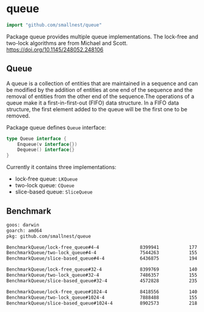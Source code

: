 # queue
```go
import "github.com/smallnest/queue"
```
Package queue provides multiple queue implementations. 
The lock-free and two-lock algorithms are from Michael and Scott. https://doi.org/10.1145/248052.248106

## Queue

A queue is a collection of entities that are maintained in a sequence and can be modified by the addition of entities at one end of the sequence and the removal of entities from the other end of the sequence.The operations of a queue make it a first-in-first-out (FIFO) data structure. In a FIFO data structure, the first element added to the queue will be the first one to be removed. 

Package queue defines `Queue` interface:

```go
type Queue interface {
	Enqueue(v interface{})
	Dequeue() interface{}
}
```

Currently it contains three implementations:

- lock-free queue: `LKQueue`
- two-lock queue: `CQueue`
- slice-based queue: `SliceQueue`


## Benchmark


```sh
goos: darwin
goarch: amd64
pkg: github.com/smallnest/queue

BenchmarkQueue/lock-free_queue#4-4           	 8399941	       177 ns/op
BenchmarkQueue/two-lock_queue#4-4            	 7544263	       155 ns/op
BenchmarkQueue/slice-based_queue#4-4         	 6436875	       194 ns/op

BenchmarkQueue/lock-free_queue#32-4          	 8399769	       140 ns/op
BenchmarkQueue/two-lock_queue#32-4           	 7486357	       155 ns/op
BenchmarkQueue/slice-based_queue#32-4        	 4572828	       235 ns/op

BenchmarkQueue/lock-free_queue#1024-4        	 8418556	       140 ns/op
BenchmarkQueue/two-lock_queue#1024-4         	 7888488	       155 ns/op
BenchmarkQueue/slice-based_queue#1024-4      	 8902573	       218 ns/op
```